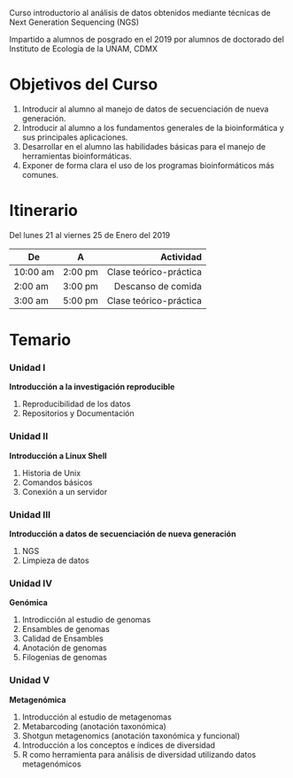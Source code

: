 Curso introductorio al análisis de datos obtenidos mediante técnicas de Next Generation Sequencing (NGS)

Impartido a alumnos de posgrado en el 2019 por alumnos de doctorado del Instituto de Ecología de la UNAM, CDMX

# Objetivos del Curso

1. Introducir al alumno al manejo de datos de secuenciación de nueva generación.
2. Introducir al alumno a los fundamentos generales de la bioinformática y sus principales aplicaciones.
3. Desarrollar en el alumno las habilidades básicas para el manejo de herramientas bioinformáticas.
4. Exponer de forma clara el uso de los programas bioinformáticos más comunes.

# Itinerario

Del lunes 21 al viernes 25 de Enero del 2019

| De        | A           |       Actividad         |
| --------- |:-----------:| -----------------------:|
| 10:00 am  | 2:00 pm     | Clase teórico-práctica  |
|  2:00 am  | 3:00 pm     | Descanso de comida      |
|  3:00 am  | 5:00 pm     | Clase teórico-práctica  |


# Temario

### Unidad I
__Introducción a la investigación reproducible__
1. Reproducibilidad de los datos
2. Repositorios y Documentación

### Unidad II
__Introducción a Linux Shell__
1. Historia de Unix
2. Comandos básicos
3. Conexión a un servidor

### Unidad III
__Introducción a datos de secuenciación de nueva generación__
1. NGS
2. Limpieza de datos

### Unidad IV
__Genómica__
1. Introdicción al estudio de genomas
2. Ensambles de genomas
3. Calidad de Ensambles
4. Anotación de genomas
5. Filogenias de genomas

### Unidad V
__Metagenómica__
1. Introducción al estudio de metagenomas
2. Metabarcoding (anotación taxonómica)
3. Shotgun metagenomics (anotación taxonómica y funcional)
4. Introducción a los conceptos e índices de diversidad
5. R como herramienta para análisis de diversidad utilizando datos metagenómicos
